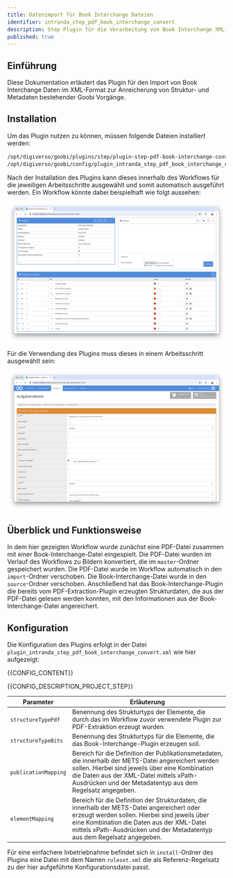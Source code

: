 ```yaml
---
title: Datenimport für Book Interchange Dateien
identifier: intranda_step_pdf_book_interchange_convert
description: Step Plugin für die Verarbeitung von Book Interchange XML-Dateien zur Anreicherung von Struktur und Metadaten bestehender Goobi Vorgänge
published: true
---
```


## Einführung
Diese Dokumentation erläutert das Plugin für den Import von Book Interchange Daten im XML-Format zur Anreicherung von Struktur- und Metadaten bestehender Goobi Vorgänge.

## Installation
Um das Plugin nutzen zu können, müssen folgende Dateien installiert werden:

```bash
/opt/digiverso/goobi/plugins/step/plugin-step-pdf-book-interchange-convert-base.jar
/opt/digiverso/goobi/config/plugin_intranda_step_pdf_book_interchange_convert.xml
```

Nach der Installation des Plugins kann dieses innerhalb des Workflows für die jeweiligen Arbeitsschritte ausgewählt und somit automatisch ausgeführt werden. Ein Workflow könnte dabei beispielhaft wie folgt aussehen:

![Beispielhafter Aufbau eines Workflows](workflow_de.png)

Für die Verwendung des Plugins muss dieses in einem Arbeitsschritt ausgewählt sein:

![Konfiguration des Arbeitsschritts für das Einspielen der Bilder in eine Transkribus Collection](step_de.png)


## Überblick und Funktionsweise
In dem hier gezeigten Workflow wurde zunächst eine PDF-Datei zusammen mit einer Book-Interchange-Datei eingespielt. Die PDF-Datei wurden im Verlauf des Workflows zu Bildern konvertiert, die im `master`-Ordner gespeichert wurden. Die PDF-Datei wurde im Workflow automatisch in den `import`-Ordner verschoben. Die Book-Interchange-Datei wurde in den `source`-Ordner verschoben. Anschließend hat das Book-Interchange-Plugin die bereits vom PDF-Extraction-Plugin erzeugten Strukturdaten, die aus der PDF-Datei gelesen werden konnten, mit den Informationen aus der Book-Interchange-Datei angereichert. 


## Konfiguration
Die Konfiguration des Plugins erfolgt in der Datei `plugin_intranda_step_pdf_book_interchange_convert.xml` wie hier aufgezeigt:

{{CONFIG_CONTENT}}

{{CONFIG_DESCRIPTION_PROJECT_STEP}}

Parameter               | Erläuterung
------------------------|-----------
`structureTypePdf`      | Benennung des Strukturtyps der Elemente, die durch das im Workflow zuvor verwendete Plugin zur PDF-Extraktion erzeugt wurden.
`structureTypeBits`      | Benennung des Strukturtyps für die Elemente, die das Book-Interchange-Plugin erzeugen soll.
`publicationMapping`      | Bereich für die Definition der Publikationsmetadaten, die innerhalb der METS-Datei angereichert werden sollen. Hierbei sind jeweils über eine Kombination die Daten aus der XML-Datei mittels xPath-Ausdrücken und der Metadatentyp aus dem Regelsatz angegeben.
`elementMapping`      | Bereich für die Definition der Strukturdaten, die innerhalb der METS-Datei angereichert oder erzeugt werden sollen. Hierbei sind jeweils über eine Kombination die Daten aus der XML-Datei mittels xPath-Ausdrücken und der Metadatentyp aus dem Regelsatz angegeben.

Für eine einfachere Inbetriebnahme befindet sich in `install`-Ordner des Plugins eine Datei mit dem Namen `ruleset.xml` die als Referenz-Regelsatz zu der hier aufgeführte Konfigurationsdatei passt.
